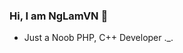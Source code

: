 ### Hi, I am NgLamVN 👋
* Just a Noob PHP, C++ Developer ._.
<!--
**LamPocketVN/LamPocketVN** is a ✨ _special_ ✨ repository because its `README.md` (this file) appears on your GitHub profile.
